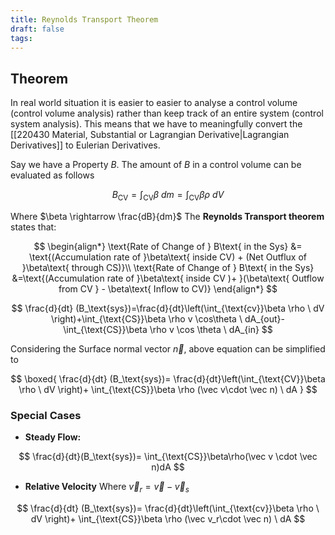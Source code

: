 ```yaml
---
title: Reynolds Transport Theorem
draft: false
tags:
---
```

  
## Theorem
In real world situation it is easier to easier to analyse a control volume (control volume analysis) rather than keep track of an entire system (control system analysis). This means that we have to meaningfully convert the [[220430 Material, Substantial or Lagrangian Derivative|Lagrangian Derivatives]] to Eulerian Derivatives. 

Say we have a Property $B$. The amount of $B$ in a control volume can be evaluated as follows

$$
B_{\text{CV}}=\int_{\text{CV}} \beta\ dm =\int_{\text{CV}} \beta\rho \ dV
$$

Where $\beta \rightarrow \frac{dB}{dm}$ 
The **Reynolds Transport theorem** states that: 

$$
\begin{align*}
\text{Rate of Change of } B\text{ in the Sys} &= \text{(Accumulation rate of }\beta\text{ inside CV) + (Net Outflux of }\beta\text{ through CS)}\\
\text{Rate of Change of } B\text{ in the Sys} &=\text{(Accumulation rate of }\beta\text{ inside CV )+ }(\beta\text{ Outflow from CV } - \beta\text{ Inflow to CV)}
\end{align*}
$$


$$
\frac{d}{dt}
(B_\text{sys})=\frac{d}{dt}\left(\int_{\text{cv}}\beta \rho \ dV \right)+\int_{\text{CS}}\beta \rho v \cos\theta  \ dA_{out}-\int_{\text{CS}}\beta \rho v \cos \theta \ dA_{in}
$$

Considering the Surface normal vector $\vec n$, above equation can be simplified to

$$
\boxed{
\frac{d}{dt}
(B_\text{sys})=
\frac{d}{dt}\left(\int_{\text{CV}}\beta \rho \ dV \right)+ 
\int_{\text{CS}}\beta \rho (\vec v\cdot \vec n)  \ dA
}
$$

### Special Cases
- **Steady Flow:**
	
$$
\frac{d}{dt}(B_\text{sys})= \int_{\text{CS}}\beta\rho(\vec v \cdot \vec n)dA
$$

- **Relative Velocity**
Where $\vec v_r = \vec v - \vec v_s$ 

$$
\frac{d}{dt}
(B_\text{sys})=
\frac{d}{dt}\left(\int_{\text{cv}}\beta \rho \ dV \right)+ 
\int_{\text{CS}}\beta \rho (\vec v_r\cdot \vec n)  \ dA
$$



